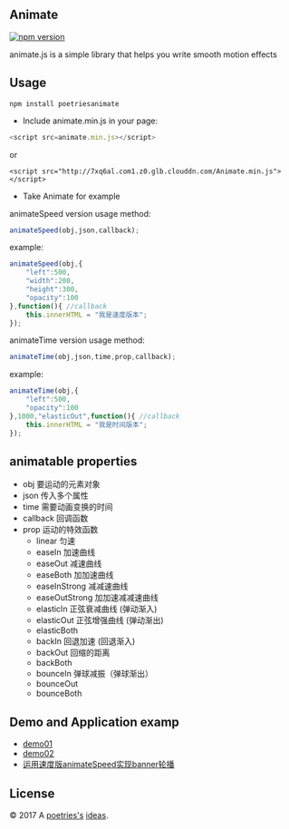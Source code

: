 Animate
---
[![npm version](https://img.shields.io/npm/v/poetriesanimate.svg)](https://www.npmjs.com/package/poetriesanimate)

animate.js is a simple library that helps you write smooth motion effects


Usage
---

```
npm install poetriesanimate
```

- Include animate.min.js in your page:

```javascript
<script src=animate.min.js></script>
```

or 

```
<script src="http://7xq6al.com1.z0.glb.clouddn.com/Animate.min.js"></script>
```

- Take Animate for example

animateSpeed version usage method:

```javascript
animateSpeed(obj,json,callback);
```

example:

```javascript
animateSpeed(obj,{
	"left":500,
	"width":200,
	"height":300,
	"opacity":100
},function(){ //callback
	this.innerHTML = "我是速度版本";
});
```

animateTime version usage method:

```javascript
animateTime(obj,json,time,prop,callback);
```

example:

```javascript
animateTime(obj,{
	"left":500,
	"opacity":100
},1000,"elasticOut",function(){ //callback
	this.innerHTML = "我是时间版本";
});
```

animatable properties
---

- obj 要运动的元素对象
- json 传入多个属性
- time 需要动画变换的时间
- callback 回调函数
- prop 运动的特效函数
  - linear 匀速
  - easeIn 加速曲线
  - easeOut 减速曲线
  - easeBoth 加加速曲线
  - easeInStrong 减减速曲线
  - easeOutStrong 加加速减减速曲线
  - elasticIn 正弦衰减曲线 (弹动渐入)
  - elasticOut 正弦增强曲线 (弹动渐出)
  - elasticBoth
  - backIn 回退加速 (回退渐入)
  - backOut 回缩的距离
  - backBoth
  - bounceIn 弹球减振（弹球渐出）
  - bounceOut 
  - bounceBoth


Demo and Application examp
---

- [demo01](http://codepen.io/poetries/pen/dNMRoQ)
- [demo02](http://codepen.io/poetries/pen/JEXpYb)
- [运用速度版animateSpeed实现banner轮播](http://codepen.io/poetries/pen/ZLWyWJ)


License
---

© 2017 A [poetries's](http://blog.poetries.top) [ideas](https://github.com/poetries/ideas).	
